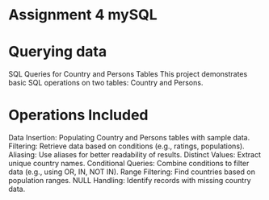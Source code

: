 # Assignment 4 mySQL
# Querying data
SQL Queries for Country and Persons Tables
This project demonstrates basic SQL operations on two tables: Country and Persons.

# Operations Included
Data Insertion: Populating Country and Persons tables with sample data.
Filtering: Retrieve data based on conditions (e.g., ratings, populations).
Aliasing: Use aliases for better readability of results.
Distinct Values: Extract unique country names.
Conditional Queries: Combine conditions to filter data (e.g., using OR, IN, NOT IN).
Range Filtering: Find countries based on population ranges.
NULL Handling: Identify records with missing country data.
